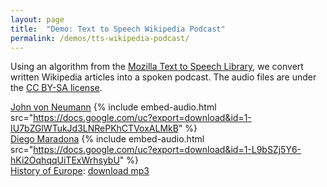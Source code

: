 ```yaml
---
layout: page
title:  "Demo: Text to Speech Wikipedia Podcast"
permalink: /demos/tts-wikipedia-podcast/
---
```


Using an algorithm from the [Mozilla Text to Speech Library](https://github.com/mozilla/TTS), we convert written Wikipedia articles into a spoken podcast. 
The audio files are under the [CC BY-SA license](https://en.wikipedia.org/wiki/Wikipedia:Text_of_Creative_Commons_Attribution-ShareAlike_3.0_Unported_License).

[John von Neumann](https://en.wikipedia.org/wiki/John_von_Neumann)
{% include embed-audio.html src="https://docs.google.com/uc?export=download&id=1-IU7bZGlWTukJd3LNRePKhCTVoxALMkB" %}
<br>
[Diego Maradona](https://en.wikipedia.org/wiki/Diego_Maradona)
{% include embed-audio.html src="https://docs.google.com/uc?export=download&id=1-L9bSZj5Y6-hKi2OqhqqUiTExWrhsybU" %}
<br>
[History of Europe](https://en.wikipedia.org/wiki/History_of_Europe): [download mp3](https://docs.google.com/uc?export=download&id=1-FhPc27t2nrWWgkWRPUKHki5KkcaWpNd)